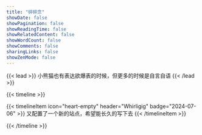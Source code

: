 ```yaml
---
title: "碎碎念"
showDate: false
showPagination: false
showReadingTime: false
showRelatedContent: false
showWordCount: false
showComments: false
sharingLinks: false
showZenMode: false
---
```

{{< lead >}}
小熊猫也有表达欲爆表的时候，但更多的时候是自言自语
{{< /lead >}}

<style>
    .max-w-prose {
        max-width: 100%;
    }
    .thumbnail {
        min-width: 180px;
    }
    @media (min-width: 640px) {
        .thumbnail {
            min-width: 300px;
        }
    }
</style>

{{< timeline >}}


{{< timelineItem icon="heart-empty" header="Whirligig" badge="2024-07-06" >}}
又配置了一个新的站点，希望能长久的写下去
{{< /timelineItem >}}

{{< /timeline >}}